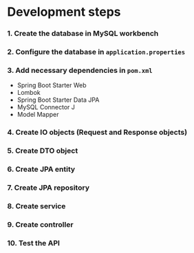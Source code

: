 # Development steps

### 1. Create the database in MySQL workbench
### 2. Configure the database in `application.properties`
### 3. Add necessary dependencies in `pom.xml`
* Spring Boot Starter Web
* Lombok
* Spring Boot Starter Data JPA
* MySQL Connector J
* Model Mapper
### 4. Create IO objects (Request and Response objects)
### 5. Create DTO object
### 6. Create JPA entity
### 7. Create JPA repository
### 8. Create service
### 9. Create controller
### 10. Test the API
